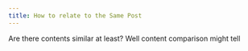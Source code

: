 ```yaml
---
title: How to relate to the Same Post
---
```


Are there contents similar at least? Well content comparison might tell